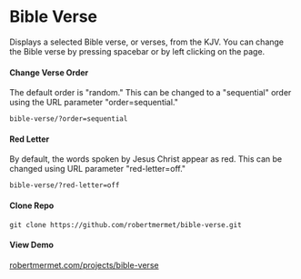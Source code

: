 # Bible Verse

Displays a selected Bible verse, or verses, from the KJV.
You can change the Bible verse by pressing spacebar or by left clicking on the page.

#### Change Verse Order

The default order is "random." This can be changed to a "sequential" order using the URL parameter "order=sequential."

    bible-verse/?order=sequential

#### Red Letter

By default, the words spoken by Jesus Christ appear as red. This can be changed using URL parameter "red-letter=off."

    bible-verse/?red-letter=off

#### Clone Repo

    git clone https://github.com/robertmermet/bible-verse.git

#### View Demo

[robertmermet.com/projects/bible-verse](http://robertmermet.com/projects/bible-verse)